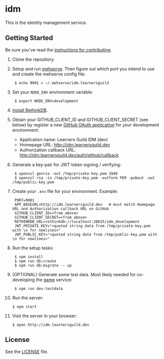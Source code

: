 # idm

This is the identity management service.

## Getting Started

Be sure you've read the [instructions for contributing](./CONTRIBUTING.md).

1. Clone the repository.

2. Setup and run [mehserve][mehserve]. Then figure out which port you intend to use and create the mehserve config file:

        $ echo 9001 > ~/.mehserve/idm.learnersguild

3. Set your `NODE_ENV` environment variable:

        $ export NODE_ENV=development

4. [Install RethinkDB][install-rethinkdb].

5. Obtain your GITHUB_CLIENT_ID and GITHUB_CLIENT_SECRET (see below) by register a new [GitHub OAuth application][github-register-application] for _your_ development environment:
    - Application name: Learners Guild IDM (dev)
    - Homepage URL: http://idm.learnersguild.dev
    - Authorization callback URL: http://idm.learnersguild.dev/auth/github/callback

6. Generate a key-pair for JWT token signing / verifying:

        $ openssl genrsa -out /tmp/private-key.pem 2048
        $ openssl rsa -in /tmp/private-key.pem -outform PEM -pubout -out /tmp/public-key.pem

7. Create your `.env` file for your environment. Example:

        PORT=9001
        APP_BASEURL=http://idm.learnersguild.dev   # must match Homepage URL and Authorization callback URL on GitHub
        GITHUB_CLIENT_ID=<from above>
        GITHUB_CLIENT_SECRET=<from above>
        RETHINKDB_URL=rethinkdb://localhost:28015/idm_development
        JWT_PRIVATE_KEY="<quoted string data from /tmp/private-key.pem with \n for newlines>"
        JWT_PUBLIC_KEY="<quoted string date from /tmp/public-key.pem with \n for newlines>"

8. Run the setup tasks:

        $ npm install
        $ npm run db:create
        $ npm run db:migrate -- up

9. (OPTIONAL) Generate some test data. Most likely needed for co-developing the [game][game] service:

        $ npm run dev:testdata

10. Run the server:

        $ npm start

11. Visit the server in your browser:

        $ open http://idm.learnersguild.dev


## License

See the [LICENSE](./LICENSE) file.


[game]: https://github.com/LearnersGuild/game
[github-register-application]: https://github.com/settings/applications/new
[install-rethinkdb]: https://www.rethinkdb.com/docs/install/
[mehserve]: https://github.com/timecounts/mehserve
